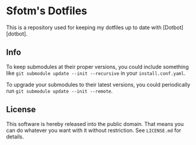 Sfotm's Dotfiles
=================

This is a repository used for keeping my dotfiles up to date with [Dotbot][dotbot].

Info
----

To keep submodules at their proper versions, you could include something like
`git submodule update --init --recursive` in your `install.conf.yaml`.

To upgrade your submodules to their latest versions, you could periodically run
`git submodule update --init --remote`.

License
-------

This software is hereby released into the public domain. That means you can do
whatever you want with it without restriction. See `LICENSE.md` for details.

